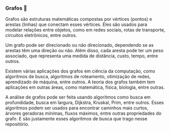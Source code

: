 ### Grafos 🫧

Grafos são estruturas matemáticas compostas por vértices (pontos) e arestas (linhas) que conectam esses vértices. 
Eles são usados para modelar relações entre objetos, como em redes sociais, rotas de transporte, circuitos eletrônicos, entre outros.

Um grafo pode ser direcionado ou não direcionado, dependendo se as arestas têm uma direção ou não. Além disso, cada aresta pode ter 
um peso associado, que representa uma medida de distância, custo, tempo, entre outros.

Existem várias aplicações dos grafos em ciência da computação, como algoritmos de busca, algoritmos de roteamento, otimização de redes, 
aprendizado de máquina, entre outros. A teoria dos grafos também tem aplicações em outras áreas, como matemática, física, biologia, entre outras.

A análise de grafos pode ser feita usando algoritmos como busca em profundidade, busca em largura, Dijkstra, Kruskal, Prim, entre outros. 
Esses algoritmos podem ser usados para encontrar caminhos mais curtos, árvores geradoras mínimas, fluxos máximos, entre outras propriedades do grafo.
E são justamente esses algoritmos de busca que trago nesse repositório.
